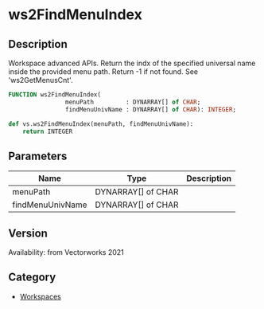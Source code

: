 # ws2FindMenuIndex

## Description
Workspace advanced APIs. Return the indx of the specified universal name inside the provided menu path. Return -1 if not found. See 'ws2GetMenusCnt'.

```pascal
FUNCTION ws2FindMenuIndex(
				menuPath         : DYNARRAY[] of CHAR;
				findMenuUnivName : DYNARRAY[] of CHAR): INTEGER;
```

```python
def vs.ws2FindMenuIndex(menuPath, findMenuUnivName):
    return INTEGER
```

## Parameters
|Name|Type|Description|
|---|---|---|
|menuPath|DYNARRAY[] of CHAR|   |
|findMenuUnivName|DYNARRAY[] of CHAR|   |

## Version
Availability: from Vectorworks 2021

## Category
* [Workspaces](../Categories/Workspaces.md)
